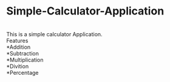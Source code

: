 # Simple-Calculator-Application
<br>
This is a simple calculator Application.
<br>
<fint size = "15",style = "bold">Features</fint>
<br>
*Addition
<br>
*Subtraction
<br>
*Multiplication
<br>
*Divition
<br>
*Percentage
